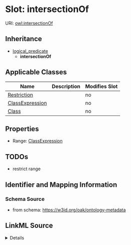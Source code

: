 

# Slot: intersectionOf

URI: [owl:intersectionOf](http://www.w3.org/2002/07/owl#intersectionOf)




## Inheritance

* [logical_predicate](logical_predicate.md)
    * **intersectionOf**






## Applicable Classes

| Name | Description | Modifies Slot |
| --- | --- | --- |
| [Restriction](Restriction.md) |  |  no  |
| [ClassExpression](ClassExpression.md) |  |  no  |
| [Class](Class.md) |  |  no  |







## Properties

* Range: [ClassExpression](ClassExpression.md)





## TODOs

* restrict range

## Identifier and Mapping Information







### Schema Source


* from schema: https://w3id.org/oak/ontology-metadata




## LinkML Source

<details>
```yaml
name: intersectionOf
todos:
- restrict range
from_schema: https://w3id.org/oak/ontology-metadata
rank: 1000
is_a: logical_predicate
slot_uri: owl:intersectionOf
alias: intersectionOf
domain_of:
- ClassExpression
range: ClassExpression

```
</details>